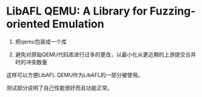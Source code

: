 # LibAFL QEMU: A Library for Fuzzing-oriented Emulation

1. 把qemu包装成一个库

2. 避免对原始QEMU代码库进行过多的更改，以最小化从更近期的上游提交合并时的冲突数量

这样可以方便LibAFL QEMU作为LibAFL的一部分被使用。

测试部分说明了自己性能很好而且功能正常。

